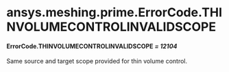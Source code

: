 # ansys.meshing.prime.ErrorCode.THINVOLUMECONTROLINVALIDSCOPE



#### ErrorCode.THINVOLUMECONTROLINVALIDSCOPE *= 12104*

Same source and target scope provided for thin volume control.

<!-- !! processed by numpydoc !! -->
